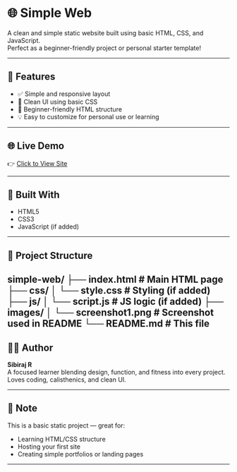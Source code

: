 # 🌐 Simple Web

A clean and simple static website built using basic HTML, CSS, and JavaScript.  
Perfect as a beginner-friendly project or personal starter template!

---

## 🚀 Features

- ✅ Simple and responsive layout
- 🎨 Clean UI using basic CSS
- 🧠 Beginner-friendly HTML structure
- 💡 Easy to customize for personal use or learning

---

## 🌐 Live Demo

👉 [Click to View Site](https://sibi-2006.github.io/simple-web/)

---

## 🧱 Built With

- HTML5
- CSS3
- JavaScript (if added)

---



## 📁 Project Structure

simple-web/
├── index.html # Main HTML page
├── css/
│ └── style.css # Styling (if added)
├── js/
│ └── script.js # JS logic (if added)
├── images/
│ └── screenshot1.png # Screenshot used in README
└── README.md # This file
---

## 🙋‍♂️ Author

**Sibiraj R**  
A focused learner blending design, function, and fitness into every project.  
Loves coding, calisthenics, and clean UI.


---

## 📌 Note

This is a basic static project — great for:
- Learning HTML/CSS structure
- Hosting your first site
- Creating simple portfolios or landing pages

---

